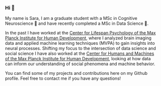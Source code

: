 ### Hi 👋

My name is Sara, I am a graduate student with a MSc in Cognitive Neuroscience 🧠 and have recently completed a MSc in Data Science 🤖.

In the past I have worked at the [Center for Lifespan Psychology of the Max Planck Institute for Human Development](https://www.mpib-berlin.mpg.de/research/research-centers/lifespan-psychology), where I analyzed brain imaging data and applied machine learning techniques (MVPA) to gain insights into neural processes. Shifting my focus to the intersection of data science and social science I have also worked at the [Center for Humans and Machines of the Max Planck Institute for Human Development](https://www.mpib-berlin.mpg.de/chm), looking at how data can inform our understanding of social phenomena and machine behavior.

You can find some of my projects and contributions here on my Github profile. Feel free to contact me if you have any questions!
